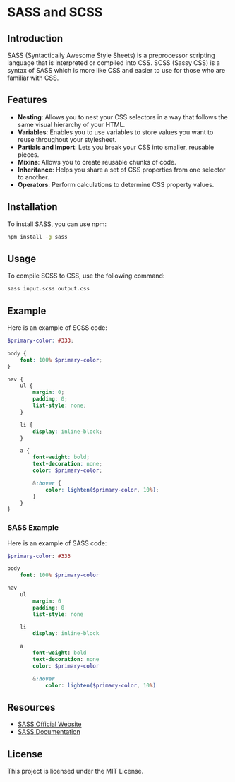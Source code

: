 # SASS and SCSS

## Introduction
SASS (Syntactically Awesome Style Sheets) is a preprocessor scripting language that is interpreted or compiled into CSS. SCSS (Sassy CSS) is a syntax of SASS which is more like CSS and easier to use for those who are familiar with CSS.

## Features
- **Nesting**: Allows you to nest your CSS selectors in a way that follows the same visual hierarchy of your HTML.
- **Variables**: Enables you to use variables to store values you want to reuse throughout your stylesheet.
- **Partials and Import**: Lets you break your CSS into smaller, reusable pieces.
- **Mixins**: Allows you to create reusable chunks of code.
- **Inheritance**: Helps you share a set of CSS properties from one selector to another.
- **Operators**: Perform calculations to determine CSS property values.

## Installation
To install SASS, you can use npm:
```bash
npm install -g sass
```

## Usage
To compile SCSS to CSS, use the following command:
```bash
sass input.scss output.css
```

## Example
Here is an example of SCSS code:
```scss
$primary-color: #333;

body {
    font: 100% $primary-color;
}

nav {
    ul {
        margin: 0;
        padding: 0;
        list-style: none;
    }

    li { 
        display: inline-block; 
    }

    a {
        font-weight: bold;
        text-decoration: none;
        color: $primary-color;

        &:hover {
            color: lighten($primary-color, 10%);
        }
    }
}
```

### SASS Example
Here is an example of SASS code:

```sass
$primary-color: #333

body
    font: 100% $primary-color

nav
    ul
        margin: 0
        padding: 0
        list-style: none

    li 
        display: inline-block

    a
        font-weight: bold
        text-decoration: none
        color: $primary-color

        &:hover
            color: lighten($primary-color, 10%)
```

## Resources
- [SASS Official Website](https://sass-lang.com/)
- [SASS Documentation](https://sass-lang.com/documentation)

## License
This project is licensed under the MIT License.